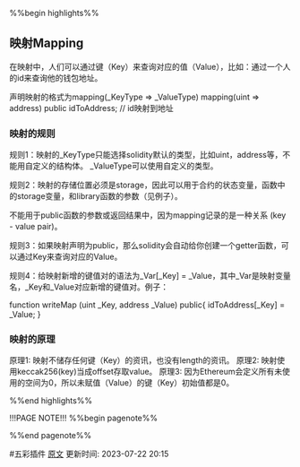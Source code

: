 %%begin highlights%%
## 映射Mapping​

在映射中，人们可以通过键（Key）来查询对应的值（Value），比如：通过一个人的id来查询他的钱包地址。

声明映射的格式为mapping(_KeyType => _ValueType)
mapping(uint => address) public idToAddress; // id映射到地址

### 映射的规则​

规则1：映射的_KeyType只能选择solidity默认的类型，比如uint，address等，不能用自定义的结构体。
_ValueType可以使用自定义的类型。

规则2：映射的存储位置必须是storage，因此可以用于合约的状态变量，函数中的storage变量，和library函数的参数（见例子）。

不能用于public函数的参数或返回结果中，因为mapping记录的是一种关系 (key - value pair)。

规则3：如果映射声明为public，那么solidity会自动给你创建一个getter函数，可以通过Key来查询对应的Value。

规则4：给映射新增的键值对的语法为_Var[_Key] = _Value，其中_Var是映射变量名，_Key和_Value对应新增的键值对。例子：

function writeMap (uint _Key, address _Value) public{
idToAddress[_Key] = _Value;
}

### 映射的原理​

原理1: 映射不储存任何键（Key）的资讯，也没有length的资讯。
原理2: 映射使用keccak256(key)当成offset存取value。
原理3: 因为Ethereum会定义所有未使用的空间为0，所以未赋值（Value）的键（Key）初始值都是0。

%%end highlights%%

!!!PAGE NOTE!!!
%%begin pagenote%%

%%end pagenote%%

 #五彩插件 [原文](https://www.wtf.academy/solidity-start/Mapping/)
更新时间: 2023-07-22 20:15